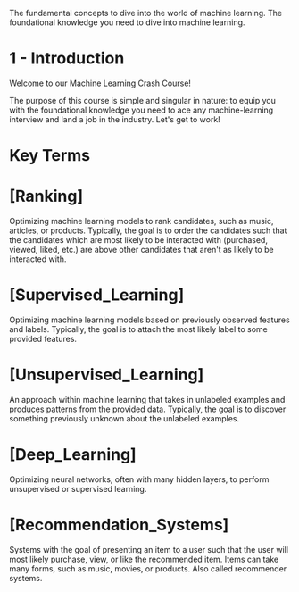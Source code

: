 The fundamental concepts to dive into the world of machine learning.
The foundational knowledge you need to dive into machine learning.

# 1 - Introduction

Welcome to our Machine Learning Crash Course! 

The purpose of this course is simple and singular in nature: to equip you with the 
foundational knowledge you need to ace any machine-learning interview and land a 
job in the industry. Let's get to work!

# Key Terms

# [Ranking]
Optimizing machine learning models to rank candidates, such as music, articles, or 
products. Typically, the goal is to order the candidates such that the candidates 
which are most likely to be interacted with (purchased, viewed, liked, etc.) are 
above other candidates that aren't as likely to be interacted with.

# [Supervised_Learning]
Optimizing machine learning models based on previously observed features and labels. 
Typically, the goal is to attach the most likely label to some provided features.

# [Unsupervised_Learning]
An approach within machine learning that takes in unlabeled examples and produces 
patterns from the provided data. Typically, the goal is to discover something 
previously unknown about the unlabeled examples.

# [Deep_Learning]
Optimizing neural networks, often with many hidden layers, to perform unsupervised 
or supervised learning.

# [Recommendation_Systems]
Systems with the goal of presenting an item to a user such that the user will most 
likely purchase, view, or like the recommended item. Items can take many forms, 
such as music, movies, or products. Also called recommender systems.
